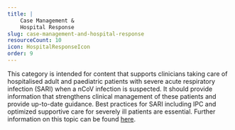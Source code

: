 ```yaml
---
title: |
    Case Management &
    Hospital Response
slug: case-management-and-hospital-response
resourceCount: 10
icon: HospitalResponseIcon
order: 9
---
```


This category is intended for content that supports clinicians taking care of hospitalised adult and paediatric patients with severe acute respiratory infection (SARI) when a nCoV infection is suspected. It should provide information that strengthens clinical management of these patients and provide up-to-date guidance. Best practices for SARI including IPC and optimized supportive care for severely ill patients are essential. Further information on this topic can be found [here](https://www.who.int/publications-detail/clinical-management-of-severe-acute-respiratory-infection-when-novel-coronavirus-(ncov)-infection-is-suspected).
